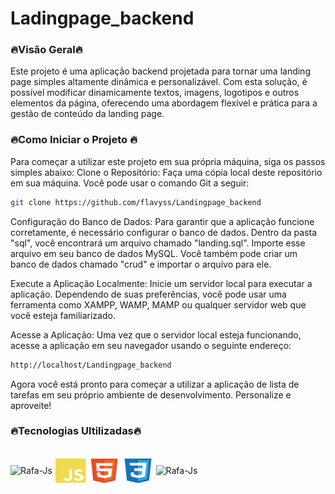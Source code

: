 # Ladingpage_backend

<h3>🔥Visão Geral🔥</h3>

Este projeto é uma aplicação backend projetada para tornar uma landing page simples altamente dinâmica e personalizável. Com esta solução, é possível modificar dinamicamente textos, imagens, logotipos e outros elementos da página, oferecendo uma abordagem flexível e prática para a gestão de conteúdo da landing page.

<h3>🔥Como Iniciar o Projeto 🔥</h3>

Para começar a utilizar este projeto em sua própria máquina, siga os passos simples abaixo:
Clone o Repositório: Faça uma cópia local deste repositório em sua máquina. Você pode usar o comando Git a seguir:

```bash
git clone https://github.com/flavyss/Landingpage_backend
```
Configuração do Banco de Dados: Para garantir que a aplicação funcione corretamente, é necessário configurar o banco de dados. Dentro da pasta "sql", você encontrará um arquivo chamado "landing.sql". Importe esse arquivo em seu banco de dados MySQL. Você também pode criar um banco de dados chamado "crud" e importar o arquivo para ele.

Execute a Aplicação Localmente: Inicie um servidor local para executar a aplicação. Dependendo de suas preferências, você pode usar uma ferramenta como XAMPP, WAMP, MAMP ou qualquer servidor web que você esteja familiarizado.

Acesse a Aplicação: Uma vez que o servidor local esteja funcionando, acesse a aplicação em seu navegador usando o seguinte endereço:
```bash
http://localhost/Landingpage_backend
```
Agora você está pronto para começar a utilizar a aplicação de lista de tarefas em seu próprio ambiente de desenvolvimento. Personalize e aproveite!

<h3>🔥Tecnologias Ultilizadas🔥</h3>
 <div style="display: inline_block"><br>
  <img align="center" alt="Rafa-Js" height="40" width="50" src="https://cdn.jsdelivr.net/gh/devicons/devicon/icons/php/php-original.svg" />
    <img align="center" alt="Rafa-Js" height="40" width="50" src="https://raw.githubusercontent.com/devicons/devicon/master/icons/javascript/javascript-plain.svg">   
  <img align="center" alt="Rafa-HTML" height="40" width="50" src="https://raw.githubusercontent.com/devicons/devicon/master/icons/html5/html5-original.svg">
  <img align="center" alt="Rafa-CSS" height="40" width="50" src="https://raw.githubusercontent.com/devicons/devicon/master/icons/css3/css3-original.svg">
    <img align="center" alt="Rafa-Js" height="40" width="50" src="https://cdn.jsdelivr.net/gh/devicons/devicon/icons/mysql/mysql-original-wordmark.svg" />

</div>




